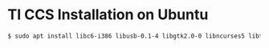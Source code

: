# TI CCS Installation on Ubuntu

```bash
$ sudo apt install libc6-i386 libusb-0.1-4 libgtk2.0-0 libncurses5 libtinfo5 libpython2.7
```
